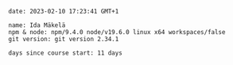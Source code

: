 
    date: 2023-02-10 17:23:41 GMT+1

    name: Ida Mäkelä
    npm & node: npm/9.4.0 node/v19.6.0 linux x64 workspaces/false
    git version: git version 2.34.1

    days since course start: 11 days
